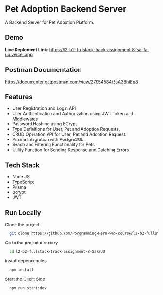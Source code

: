 # Pet Adoption Backend Server

A Backend Server for Pet Adoption Platform.

## Demo

**Live Deploment Link:**
https://l2-b2-fullstack-track-assignment-8-sa-fa-uu.vercel.app

## Postman Documentation

https://documenter.getpostman.com/view/27954584/2sA3BhfEp8

## Features

- User Registration and Login API
- User Authentication and Authorization using JWT Token and Middlewares
- Password Hashing using BCrypt
- Type Definitions for User, Pet and Adoption Requests.
- CRUD Operation API for User, Pet and Adoption Request.
- Prisma Integration with PostgreSQL
- Seach and Filtering Functionality for Pets
- Utility Function for Sending Response and Catching Errors

## Tech Stack

- Node JS
- TypeScript
- Prisma
- Bcrypt
- JWT

## Run Locally

Clone the project

```bash
  git clone https://github.com/Porgramming-Hero-web-course/l2-b2-fullstack-track-assignment-8-SaFaUU.git
```

Go to the project directory

```bash
  cd l2-b2-fullstack-track-assignment-8-SaFaUU
```

Install dependencies

```bash
  npm install
```

Start the Client Side

```bash
  npm run start:dev
```
